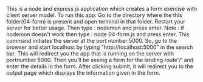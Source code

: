This is a node and express js application which creates a form exercise with client server model. To run this app: Go to the directory where the this folder(04-form) is present and open terminal in that folder. Restart your server for better usage. Then type : nodemon and press enter. Note : if nodemon doesn't work then type : node 04-form.js and press enter. This command initiates the server at the port number 5000. So, go to the browser and start localhost by typing "http://localhost:5000" in the search bar. This will redirect you the app that is running on the server with portnumber 5000. Then you'll be seeing a form for the landing route'/' and enter the details in the form. After clicking submit, it will redirect you to the output page which displays the information given in the form.
